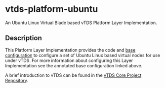 # vtds-platform-ubuntu

An Ubuntu Linux Virtual Blade based vTDS Platform Layer Implementation.

## Description

This Platform Layer Implementation provides the code and
[base configuration](https://github.com/Cray-HPE/vtds-platform-ubuntu/blob/main/vtds_platform_ubuntu/private/config/config.yaml)
to configure a set of Ubuntu Linux based virtual nodes for use under
vTDS. For more information about configuring this Layer Implementation
see the annotated base configuration linked above.

A brief introduction to vTDS can be found in the [vTDS Core Project
Repository](https://github.com/Cray-HPE/vtds-core/blob/main/README.md).
